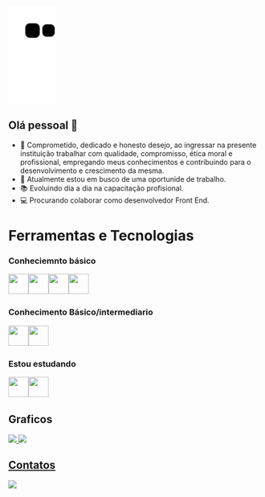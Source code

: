 ![Snake animation](https://github.com/AntonioAugustoMorais/Augusto-Morais/blob/output/github-contribution-grid-snake.svg)

## Olá pessoal 👋

- 🚀 Comprometido, dedicado e honesto desejo, ao ingressar na presente instituição trabalhar com qualidade, compromisso, ética moral e profissional, empregando meus conhecimentos e contribuindo para o desenvolvimento e crescimento da mesma.
- 💼 Atualmente estou em busco de uma oportunide de trabalho. 
- 📚 Evoluindo dia a dia na capacitação profisional.
- 💻 Procurando colaborar como desenvolvedor Front End.

<h1> Ferramentas e Tecnologias </h1>

<h3> Conheciemnto básico </h3>

<img src="https://cdn.jsdelivr.net/gh/devicons/devicon/icons/git/git-plain.svg" width="40" height="40" /><img src="https://cdn.jsdelivr.net/gh/devicons/devicon/icons/linux/linux-original.svg" width="40" height="40" /><img src="https://cdn.jsdelivr.net/gh/devicons/devicon/icons/mysql/mysql-plain.svg" width="40" height="40" /><img src="https://cdn.jsdelivr.net/gh/devicons/devicon/icons/googlecloud/googlecloud-original.svg" width="40" height="40" />

<h3> Conhecimento Básico/intermediario </h3> 

<img src="https://cdn.jsdelivr.net/gh/devicons/devicon/icons/html5/html5-plain-wordmark.svg" width="40" height="40" /><img src="https://cdn.jsdelivr.net/gh/devicons/devicon/icons/css3/css3-plain-wordmark.svg" width="40" height="40" />

<h3> Estou estudando </h3>

<img src="https://cdn.jsdelivr.net/gh/devicons/devicon/icons/javascript/javascript-original.svg" width="40" height="40" /><img src="https://cdn.jsdelivr.net/gh/devicons/devicon/icons/react/react-original-wordmark.svg" width="40" height="40" />

<h2> Graficos </h2>

<div>
<a href="https://github.com/AntonioAugustoMorais">
<img height="180em" src="https://github-readme-stats.vercel.app/api/top-langs/?username=AntonioAugustoMorais&layout=compact&langs_count=7&theme=dracula"/>
<img height="180em" src="https://github-readme-stats.vercel.app/api?username=AntonioAugustoMorais&show_icons=true&theme=dracula&include_all_commits=true&count_private=true"/>
</div>

<h2> Contatos </h2>

<div>
<a href="https://www.linkedin.com/in/augusto-m-5718611a1/" target="_blank"><img src="https://img.shields.io/badge/-LinkedIn-%230077B5?style=for-the-badge&logo=linkedin&logoColor=white" target="_blank"></a>
</div>
